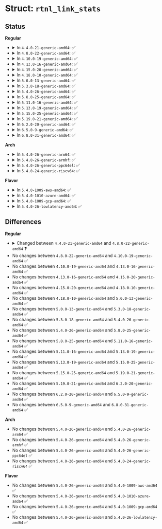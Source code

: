 # Struct: <code>rtnl_link_stats</code>

## Status
<b>Regular</b>
<ul>
<li>
<details>
<summary>In <code>4.4.0-21-generic-amd64</code>: ✅</summary>

```c
struct rtnl_link_stats {
    __u32 rx_packets;
    __u32 tx_packets;
    __u32 rx_bytes;
    __u32 tx_bytes;
    __u32 rx_errors;
    __u32 tx_errors;
    __u32 rx_dropped;
    __u32 tx_dropped;
    __u32 multicast;
    __u32 collisions;
    __u32 rx_length_errors;
    __u32 rx_over_errors;
    __u32 rx_crc_errors;
    __u32 rx_frame_errors;
    __u32 rx_fifo_errors;
    __u32 rx_missed_errors;
    __u32 tx_aborted_errors;
    __u32 tx_carrier_errors;
    __u32 tx_fifo_errors;
    __u32 tx_heartbeat_errors;
    __u32 tx_window_errors;
    __u32 rx_compressed;
    __u32 tx_compressed;
}
```
</details>
</li>
<li>
<details>
<summary>In <code>4.8.0-22-generic-amd64</code>: ✅</summary>

```c
struct rtnl_link_stats {
    __u32 rx_packets;
    __u32 tx_packets;
    __u32 rx_bytes;
    __u32 tx_bytes;
    __u32 rx_errors;
    __u32 tx_errors;
    __u32 rx_dropped;
    __u32 tx_dropped;
    __u32 multicast;
    __u32 collisions;
    __u32 rx_length_errors;
    __u32 rx_over_errors;
    __u32 rx_crc_errors;
    __u32 rx_frame_errors;
    __u32 rx_fifo_errors;
    __u32 rx_missed_errors;
    __u32 tx_aborted_errors;
    __u32 tx_carrier_errors;
    __u32 tx_fifo_errors;
    __u32 tx_heartbeat_errors;
    __u32 tx_window_errors;
    __u32 rx_compressed;
    __u32 tx_compressed;
    __u32 rx_nohandler;
}
```
</details>
</li>
<li>
<details>
<summary>In <code>4.10.0-19-generic-amd64</code>: ✅</summary>

```c
struct rtnl_link_stats {
    __u32 rx_packets;
    __u32 tx_packets;
    __u32 rx_bytes;
    __u32 tx_bytes;
    __u32 rx_errors;
    __u32 tx_errors;
    __u32 rx_dropped;
    __u32 tx_dropped;
    __u32 multicast;
    __u32 collisions;
    __u32 rx_length_errors;
    __u32 rx_over_errors;
    __u32 rx_crc_errors;
    __u32 rx_frame_errors;
    __u32 rx_fifo_errors;
    __u32 rx_missed_errors;
    __u32 tx_aborted_errors;
    __u32 tx_carrier_errors;
    __u32 tx_fifo_errors;
    __u32 tx_heartbeat_errors;
    __u32 tx_window_errors;
    __u32 rx_compressed;
    __u32 tx_compressed;
    __u32 rx_nohandler;
}
```
</details>
</li>
<li>
<details>
<summary>In <code>4.13.0-16-generic-amd64</code>: ✅</summary>

```c
struct rtnl_link_stats {
    __u32 rx_packets;
    __u32 tx_packets;
    __u32 rx_bytes;
    __u32 tx_bytes;
    __u32 rx_errors;
    __u32 tx_errors;
    __u32 rx_dropped;
    __u32 tx_dropped;
    __u32 multicast;
    __u32 collisions;
    __u32 rx_length_errors;
    __u32 rx_over_errors;
    __u32 rx_crc_errors;
    __u32 rx_frame_errors;
    __u32 rx_fifo_errors;
    __u32 rx_missed_errors;
    __u32 tx_aborted_errors;
    __u32 tx_carrier_errors;
    __u32 tx_fifo_errors;
    __u32 tx_heartbeat_errors;
    __u32 tx_window_errors;
    __u32 rx_compressed;
    __u32 tx_compressed;
    __u32 rx_nohandler;
}
```
</details>
</li>
<li>
<details>
<summary>In <code>4.15.0-20-generic-amd64</code>: ✅</summary>

```c
struct rtnl_link_stats {
    __u32 rx_packets;
    __u32 tx_packets;
    __u32 rx_bytes;
    __u32 tx_bytes;
    __u32 rx_errors;
    __u32 tx_errors;
    __u32 rx_dropped;
    __u32 tx_dropped;
    __u32 multicast;
    __u32 collisions;
    __u32 rx_length_errors;
    __u32 rx_over_errors;
    __u32 rx_crc_errors;
    __u32 rx_frame_errors;
    __u32 rx_fifo_errors;
    __u32 rx_missed_errors;
    __u32 tx_aborted_errors;
    __u32 tx_carrier_errors;
    __u32 tx_fifo_errors;
    __u32 tx_heartbeat_errors;
    __u32 tx_window_errors;
    __u32 rx_compressed;
    __u32 tx_compressed;
    __u32 rx_nohandler;
}
```
</details>
</li>
<li>
<details>
<summary>In <code>4.18.0-10-generic-amd64</code>: ✅</summary>

```c
struct rtnl_link_stats {
    __u32 rx_packets;
    __u32 tx_packets;
    __u32 rx_bytes;
    __u32 tx_bytes;
    __u32 rx_errors;
    __u32 tx_errors;
    __u32 rx_dropped;
    __u32 tx_dropped;
    __u32 multicast;
    __u32 collisions;
    __u32 rx_length_errors;
    __u32 rx_over_errors;
    __u32 rx_crc_errors;
    __u32 rx_frame_errors;
    __u32 rx_fifo_errors;
    __u32 rx_missed_errors;
    __u32 tx_aborted_errors;
    __u32 tx_carrier_errors;
    __u32 tx_fifo_errors;
    __u32 tx_heartbeat_errors;
    __u32 tx_window_errors;
    __u32 rx_compressed;
    __u32 tx_compressed;
    __u32 rx_nohandler;
}
```
</details>
</li>
<li>
<details>
<summary>In <code>5.0.0-13-generic-amd64</code>: ✅</summary>

```c
struct rtnl_link_stats {
    __u32 rx_packets;
    __u32 tx_packets;
    __u32 rx_bytes;
    __u32 tx_bytes;
    __u32 rx_errors;
    __u32 tx_errors;
    __u32 rx_dropped;
    __u32 tx_dropped;
    __u32 multicast;
    __u32 collisions;
    __u32 rx_length_errors;
    __u32 rx_over_errors;
    __u32 rx_crc_errors;
    __u32 rx_frame_errors;
    __u32 rx_fifo_errors;
    __u32 rx_missed_errors;
    __u32 tx_aborted_errors;
    __u32 tx_carrier_errors;
    __u32 tx_fifo_errors;
    __u32 tx_heartbeat_errors;
    __u32 tx_window_errors;
    __u32 rx_compressed;
    __u32 tx_compressed;
    __u32 rx_nohandler;
}
```
</details>
</li>
<li>
<details>
<summary>In <code>5.3.0-18-generic-amd64</code>: ✅</summary>

```c
struct rtnl_link_stats {
    __u32 rx_packets;
    __u32 tx_packets;
    __u32 rx_bytes;
    __u32 tx_bytes;
    __u32 rx_errors;
    __u32 tx_errors;
    __u32 rx_dropped;
    __u32 tx_dropped;
    __u32 multicast;
    __u32 collisions;
    __u32 rx_length_errors;
    __u32 rx_over_errors;
    __u32 rx_crc_errors;
    __u32 rx_frame_errors;
    __u32 rx_fifo_errors;
    __u32 rx_missed_errors;
    __u32 tx_aborted_errors;
    __u32 tx_carrier_errors;
    __u32 tx_fifo_errors;
    __u32 tx_heartbeat_errors;
    __u32 tx_window_errors;
    __u32 rx_compressed;
    __u32 tx_compressed;
    __u32 rx_nohandler;
}
```
</details>
</li>
<li>
<details>
<summary>In <code>5.4.0-26-generic-amd64</code>: ✅</summary>

```c
struct rtnl_link_stats {
    __u32 rx_packets;
    __u32 tx_packets;
    __u32 rx_bytes;
    __u32 tx_bytes;
    __u32 rx_errors;
    __u32 tx_errors;
    __u32 rx_dropped;
    __u32 tx_dropped;
    __u32 multicast;
    __u32 collisions;
    __u32 rx_length_errors;
    __u32 rx_over_errors;
    __u32 rx_crc_errors;
    __u32 rx_frame_errors;
    __u32 rx_fifo_errors;
    __u32 rx_missed_errors;
    __u32 tx_aborted_errors;
    __u32 tx_carrier_errors;
    __u32 tx_fifo_errors;
    __u32 tx_heartbeat_errors;
    __u32 tx_window_errors;
    __u32 rx_compressed;
    __u32 tx_compressed;
    __u32 rx_nohandler;
}
```
</details>
</li>
<li>
<details>
<summary>In <code>5.8.0-25-generic-amd64</code>: ✅</summary>

```c
struct rtnl_link_stats {
    __u32 rx_packets;
    __u32 tx_packets;
    __u32 rx_bytes;
    __u32 tx_bytes;
    __u32 rx_errors;
    __u32 tx_errors;
    __u32 rx_dropped;
    __u32 tx_dropped;
    __u32 multicast;
    __u32 collisions;
    __u32 rx_length_errors;
    __u32 rx_over_errors;
    __u32 rx_crc_errors;
    __u32 rx_frame_errors;
    __u32 rx_fifo_errors;
    __u32 rx_missed_errors;
    __u32 tx_aborted_errors;
    __u32 tx_carrier_errors;
    __u32 tx_fifo_errors;
    __u32 tx_heartbeat_errors;
    __u32 tx_window_errors;
    __u32 rx_compressed;
    __u32 tx_compressed;
    __u32 rx_nohandler;
}
```
</details>
</li>
<li>
<details>
<summary>In <code>5.11.0-16-generic-amd64</code>: ✅</summary>

```c
struct rtnl_link_stats {
    __u32 rx_packets;
    __u32 tx_packets;
    __u32 rx_bytes;
    __u32 tx_bytes;
    __u32 rx_errors;
    __u32 tx_errors;
    __u32 rx_dropped;
    __u32 tx_dropped;
    __u32 multicast;
    __u32 collisions;
    __u32 rx_length_errors;
    __u32 rx_over_errors;
    __u32 rx_crc_errors;
    __u32 rx_frame_errors;
    __u32 rx_fifo_errors;
    __u32 rx_missed_errors;
    __u32 tx_aborted_errors;
    __u32 tx_carrier_errors;
    __u32 tx_fifo_errors;
    __u32 tx_heartbeat_errors;
    __u32 tx_window_errors;
    __u32 rx_compressed;
    __u32 tx_compressed;
    __u32 rx_nohandler;
}
```
</details>
</li>
<li>
<details>
<summary>In <code>5.13.0-19-generic-amd64</code>: ✅</summary>

```c
struct rtnl_link_stats {
    __u32 rx_packets;
    __u32 tx_packets;
    __u32 rx_bytes;
    __u32 tx_bytes;
    __u32 rx_errors;
    __u32 tx_errors;
    __u32 rx_dropped;
    __u32 tx_dropped;
    __u32 multicast;
    __u32 collisions;
    __u32 rx_length_errors;
    __u32 rx_over_errors;
    __u32 rx_crc_errors;
    __u32 rx_frame_errors;
    __u32 rx_fifo_errors;
    __u32 rx_missed_errors;
    __u32 tx_aborted_errors;
    __u32 tx_carrier_errors;
    __u32 tx_fifo_errors;
    __u32 tx_heartbeat_errors;
    __u32 tx_window_errors;
    __u32 rx_compressed;
    __u32 tx_compressed;
    __u32 rx_nohandler;
}
```
</details>
</li>
<li>
<details>
<summary>In <code>5.15.0-25-generic-amd64</code>: ✅</summary>

```c
struct rtnl_link_stats {
    __u32 rx_packets;
    __u32 tx_packets;
    __u32 rx_bytes;
    __u32 tx_bytes;
    __u32 rx_errors;
    __u32 tx_errors;
    __u32 rx_dropped;
    __u32 tx_dropped;
    __u32 multicast;
    __u32 collisions;
    __u32 rx_length_errors;
    __u32 rx_over_errors;
    __u32 rx_crc_errors;
    __u32 rx_frame_errors;
    __u32 rx_fifo_errors;
    __u32 rx_missed_errors;
    __u32 tx_aborted_errors;
    __u32 tx_carrier_errors;
    __u32 tx_fifo_errors;
    __u32 tx_heartbeat_errors;
    __u32 tx_window_errors;
    __u32 rx_compressed;
    __u32 tx_compressed;
    __u32 rx_nohandler;
}
```
</details>
</li>
<li>
<details>
<summary>In <code>5.19.0-21-generic-amd64</code>: ✅</summary>

```c
struct rtnl_link_stats {
    __u32 rx_packets;
    __u32 tx_packets;
    __u32 rx_bytes;
    __u32 tx_bytes;
    __u32 rx_errors;
    __u32 tx_errors;
    __u32 rx_dropped;
    __u32 tx_dropped;
    __u32 multicast;
    __u32 collisions;
    __u32 rx_length_errors;
    __u32 rx_over_errors;
    __u32 rx_crc_errors;
    __u32 rx_frame_errors;
    __u32 rx_fifo_errors;
    __u32 rx_missed_errors;
    __u32 tx_aborted_errors;
    __u32 tx_carrier_errors;
    __u32 tx_fifo_errors;
    __u32 tx_heartbeat_errors;
    __u32 tx_window_errors;
    __u32 rx_compressed;
    __u32 tx_compressed;
    __u32 rx_nohandler;
}
```
</details>
</li>
<li>
<details>
<summary>In <code>6.2.0-20-generic-amd64</code>: ✅</summary>

```c
struct rtnl_link_stats {
    __u32 rx_packets;
    __u32 tx_packets;
    __u32 rx_bytes;
    __u32 tx_bytes;
    __u32 rx_errors;
    __u32 tx_errors;
    __u32 rx_dropped;
    __u32 tx_dropped;
    __u32 multicast;
    __u32 collisions;
    __u32 rx_length_errors;
    __u32 rx_over_errors;
    __u32 rx_crc_errors;
    __u32 rx_frame_errors;
    __u32 rx_fifo_errors;
    __u32 rx_missed_errors;
    __u32 tx_aborted_errors;
    __u32 tx_carrier_errors;
    __u32 tx_fifo_errors;
    __u32 tx_heartbeat_errors;
    __u32 tx_window_errors;
    __u32 rx_compressed;
    __u32 tx_compressed;
    __u32 rx_nohandler;
}
```
</details>
</li>
<li>
<details>
<summary>In <code>6.5.0-9-generic-amd64</code>: ✅</summary>

```c
struct rtnl_link_stats {
    __u32 rx_packets;
    __u32 tx_packets;
    __u32 rx_bytes;
    __u32 tx_bytes;
    __u32 rx_errors;
    __u32 tx_errors;
    __u32 rx_dropped;
    __u32 tx_dropped;
    __u32 multicast;
    __u32 collisions;
    __u32 rx_length_errors;
    __u32 rx_over_errors;
    __u32 rx_crc_errors;
    __u32 rx_frame_errors;
    __u32 rx_fifo_errors;
    __u32 rx_missed_errors;
    __u32 tx_aborted_errors;
    __u32 tx_carrier_errors;
    __u32 tx_fifo_errors;
    __u32 tx_heartbeat_errors;
    __u32 tx_window_errors;
    __u32 rx_compressed;
    __u32 tx_compressed;
    __u32 rx_nohandler;
}
```
</details>
</li>
<li>
<details>
<summary>In <code>6.8.0-31-generic-amd64</code>: ✅</summary>

```c
struct rtnl_link_stats {
    __u32 rx_packets;
    __u32 tx_packets;
    __u32 rx_bytes;
    __u32 tx_bytes;
    __u32 rx_errors;
    __u32 tx_errors;
    __u32 rx_dropped;
    __u32 tx_dropped;
    __u32 multicast;
    __u32 collisions;
    __u32 rx_length_errors;
    __u32 rx_over_errors;
    __u32 rx_crc_errors;
    __u32 rx_frame_errors;
    __u32 rx_fifo_errors;
    __u32 rx_missed_errors;
    __u32 tx_aborted_errors;
    __u32 tx_carrier_errors;
    __u32 tx_fifo_errors;
    __u32 tx_heartbeat_errors;
    __u32 tx_window_errors;
    __u32 rx_compressed;
    __u32 tx_compressed;
    __u32 rx_nohandler;
}
```
</details>
</li>
</ul>
<b>Arch</b>
<ul>
<li>
<details>
<summary>In <code>5.4.0-26-generic-arm64</code>: ✅</summary>

```c
struct rtnl_link_stats {
    __u32 rx_packets;
    __u32 tx_packets;
    __u32 rx_bytes;
    __u32 tx_bytes;
    __u32 rx_errors;
    __u32 tx_errors;
    __u32 rx_dropped;
    __u32 tx_dropped;
    __u32 multicast;
    __u32 collisions;
    __u32 rx_length_errors;
    __u32 rx_over_errors;
    __u32 rx_crc_errors;
    __u32 rx_frame_errors;
    __u32 rx_fifo_errors;
    __u32 rx_missed_errors;
    __u32 tx_aborted_errors;
    __u32 tx_carrier_errors;
    __u32 tx_fifo_errors;
    __u32 tx_heartbeat_errors;
    __u32 tx_window_errors;
    __u32 rx_compressed;
    __u32 tx_compressed;
    __u32 rx_nohandler;
}
```
</details>
</li>
<li>
<details>
<summary>In <code>5.4.0-26-generic-armhf</code>: ✅</summary>

```c
struct rtnl_link_stats {
    __u32 rx_packets;
    __u32 tx_packets;
    __u32 rx_bytes;
    __u32 tx_bytes;
    __u32 rx_errors;
    __u32 tx_errors;
    __u32 rx_dropped;
    __u32 tx_dropped;
    __u32 multicast;
    __u32 collisions;
    __u32 rx_length_errors;
    __u32 rx_over_errors;
    __u32 rx_crc_errors;
    __u32 rx_frame_errors;
    __u32 rx_fifo_errors;
    __u32 rx_missed_errors;
    __u32 tx_aborted_errors;
    __u32 tx_carrier_errors;
    __u32 tx_fifo_errors;
    __u32 tx_heartbeat_errors;
    __u32 tx_window_errors;
    __u32 rx_compressed;
    __u32 tx_compressed;
    __u32 rx_nohandler;
}
```
</details>
</li>
<li>
<details>
<summary>In <code>5.4.0-26-generic-ppc64el</code>: ✅</summary>

```c
struct rtnl_link_stats {
    __u32 rx_packets;
    __u32 tx_packets;
    __u32 rx_bytes;
    __u32 tx_bytes;
    __u32 rx_errors;
    __u32 tx_errors;
    __u32 rx_dropped;
    __u32 tx_dropped;
    __u32 multicast;
    __u32 collisions;
    __u32 rx_length_errors;
    __u32 rx_over_errors;
    __u32 rx_crc_errors;
    __u32 rx_frame_errors;
    __u32 rx_fifo_errors;
    __u32 rx_missed_errors;
    __u32 tx_aborted_errors;
    __u32 tx_carrier_errors;
    __u32 tx_fifo_errors;
    __u32 tx_heartbeat_errors;
    __u32 tx_window_errors;
    __u32 rx_compressed;
    __u32 tx_compressed;
    __u32 rx_nohandler;
}
```
</details>
</li>
<li>
<details>
<summary>In <code>5.4.0-24-generic-riscv64</code>: ✅</summary>

```c
struct rtnl_link_stats {
    __u32 rx_packets;
    __u32 tx_packets;
    __u32 rx_bytes;
    __u32 tx_bytes;
    __u32 rx_errors;
    __u32 tx_errors;
    __u32 rx_dropped;
    __u32 tx_dropped;
    __u32 multicast;
    __u32 collisions;
    __u32 rx_length_errors;
    __u32 rx_over_errors;
    __u32 rx_crc_errors;
    __u32 rx_frame_errors;
    __u32 rx_fifo_errors;
    __u32 rx_missed_errors;
    __u32 tx_aborted_errors;
    __u32 tx_carrier_errors;
    __u32 tx_fifo_errors;
    __u32 tx_heartbeat_errors;
    __u32 tx_window_errors;
    __u32 rx_compressed;
    __u32 tx_compressed;
    __u32 rx_nohandler;
}
```
</details>
</li>
</ul>
<b>Flavor</b>
<ul>
<li>
<details>
<summary>In <code>5.4.0-1009-aws-amd64</code>: ✅</summary>

```c
struct rtnl_link_stats {
    __u32 rx_packets;
    __u32 tx_packets;
    __u32 rx_bytes;
    __u32 tx_bytes;
    __u32 rx_errors;
    __u32 tx_errors;
    __u32 rx_dropped;
    __u32 tx_dropped;
    __u32 multicast;
    __u32 collisions;
    __u32 rx_length_errors;
    __u32 rx_over_errors;
    __u32 rx_crc_errors;
    __u32 rx_frame_errors;
    __u32 rx_fifo_errors;
    __u32 rx_missed_errors;
    __u32 tx_aborted_errors;
    __u32 tx_carrier_errors;
    __u32 tx_fifo_errors;
    __u32 tx_heartbeat_errors;
    __u32 tx_window_errors;
    __u32 rx_compressed;
    __u32 tx_compressed;
    __u32 rx_nohandler;
}
```
</details>
</li>
<li>
<details>
<summary>In <code>5.4.0-1010-azure-amd64</code>: ✅</summary>

```c
struct rtnl_link_stats {
    __u32 rx_packets;
    __u32 tx_packets;
    __u32 rx_bytes;
    __u32 tx_bytes;
    __u32 rx_errors;
    __u32 tx_errors;
    __u32 rx_dropped;
    __u32 tx_dropped;
    __u32 multicast;
    __u32 collisions;
    __u32 rx_length_errors;
    __u32 rx_over_errors;
    __u32 rx_crc_errors;
    __u32 rx_frame_errors;
    __u32 rx_fifo_errors;
    __u32 rx_missed_errors;
    __u32 tx_aborted_errors;
    __u32 tx_carrier_errors;
    __u32 tx_fifo_errors;
    __u32 tx_heartbeat_errors;
    __u32 tx_window_errors;
    __u32 rx_compressed;
    __u32 tx_compressed;
    __u32 rx_nohandler;
}
```
</details>
</li>
<li>
<details>
<summary>In <code>5.4.0-1009-gcp-amd64</code>: ✅</summary>

```c
struct rtnl_link_stats {
    __u32 rx_packets;
    __u32 tx_packets;
    __u32 rx_bytes;
    __u32 tx_bytes;
    __u32 rx_errors;
    __u32 tx_errors;
    __u32 rx_dropped;
    __u32 tx_dropped;
    __u32 multicast;
    __u32 collisions;
    __u32 rx_length_errors;
    __u32 rx_over_errors;
    __u32 rx_crc_errors;
    __u32 rx_frame_errors;
    __u32 rx_fifo_errors;
    __u32 rx_missed_errors;
    __u32 tx_aborted_errors;
    __u32 tx_carrier_errors;
    __u32 tx_fifo_errors;
    __u32 tx_heartbeat_errors;
    __u32 tx_window_errors;
    __u32 rx_compressed;
    __u32 tx_compressed;
    __u32 rx_nohandler;
}
```
</details>
</li>
<li>
<details>
<summary>In <code>5.4.0-26-lowlatency-amd64</code>: ✅</summary>

```c
struct rtnl_link_stats {
    __u32 rx_packets;
    __u32 tx_packets;
    __u32 rx_bytes;
    __u32 tx_bytes;
    __u32 rx_errors;
    __u32 tx_errors;
    __u32 rx_dropped;
    __u32 tx_dropped;
    __u32 multicast;
    __u32 collisions;
    __u32 rx_length_errors;
    __u32 rx_over_errors;
    __u32 rx_crc_errors;
    __u32 rx_frame_errors;
    __u32 rx_fifo_errors;
    __u32 rx_missed_errors;
    __u32 tx_aborted_errors;
    __u32 tx_carrier_errors;
    __u32 tx_fifo_errors;
    __u32 tx_heartbeat_errors;
    __u32 tx_window_errors;
    __u32 rx_compressed;
    __u32 tx_compressed;
    __u32 rx_nohandler;
}
```
</details>
</li>
</ul>

## Differences
<b>Regular</b>
<ul>
<li>
<details>
<summary>Changed between <code>4.4.0-21-generic-amd64</code> and <code>4.8.0-22-generic-amd64</code> ❓</summary>
<ul>
<li>
<b>Field added. </b>
<code>__u32 rx_nohandler</code>
</li>
</ul>
</details>
</li>
<li>
No changes between <code>4.8.0-22-generic-amd64</code> and <code>4.10.0-19-generic-amd64</code> ✅
</li>
<li>
No changes between <code>4.10.0-19-generic-amd64</code> and <code>4.13.0-16-generic-amd64</code> ✅
</li>
<li>
No changes between <code>4.13.0-16-generic-amd64</code> and <code>4.15.0-20-generic-amd64</code> ✅
</li>
<li>
No changes between <code>4.15.0-20-generic-amd64</code> and <code>4.18.0-10-generic-amd64</code> ✅
</li>
<li>
No changes between <code>4.18.0-10-generic-amd64</code> and <code>5.0.0-13-generic-amd64</code> ✅
</li>
<li>
No changes between <code>5.0.0-13-generic-amd64</code> and <code>5.3.0-18-generic-amd64</code> ✅
</li>
<li>
No changes between <code>5.3.0-18-generic-amd64</code> and <code>5.4.0-26-generic-amd64</code> ✅
</li>
<li>
No changes between <code>5.4.0-26-generic-amd64</code> and <code>5.8.0-25-generic-amd64</code> ✅
</li>
<li>
No changes between <code>5.8.0-25-generic-amd64</code> and <code>5.11.0-16-generic-amd64</code> ✅
</li>
<li>
No changes between <code>5.11.0-16-generic-amd64</code> and <code>5.13.0-19-generic-amd64</code> ✅
</li>
<li>
No changes between <code>5.13.0-19-generic-amd64</code> and <code>5.15.0-25-generic-amd64</code> ✅
</li>
<li>
No changes between <code>5.15.0-25-generic-amd64</code> and <code>5.19.0-21-generic-amd64</code> ✅
</li>
<li>
No changes between <code>5.19.0-21-generic-amd64</code> and <code>6.2.0-20-generic-amd64</code> ✅
</li>
<li>
No changes between <code>6.2.0-20-generic-amd64</code> and <code>6.5.0-9-generic-amd64</code> ✅
</li>
<li>
No changes between <code>6.5.0-9-generic-amd64</code> and <code>6.8.0-31-generic-amd64</code> ✅
</li>
</ul>
<b>Arch</b>
<ul>
<li>
No changes between <code>5.4.0-26-generic-amd64</code> and <code>5.4.0-26-generic-arm64</code> ✅
</li>
<li>
No changes between <code>5.4.0-26-generic-amd64</code> and <code>5.4.0-26-generic-armhf</code> ✅
</li>
<li>
No changes between <code>5.4.0-26-generic-amd64</code> and <code>5.4.0-26-generic-ppc64el</code> ✅
</li>
<li>
No changes between <code>5.4.0-26-generic-amd64</code> and <code>5.4.0-24-generic-riscv64</code> ✅
</li>
</ul>
<b>Flavor</b>
<ul>
<li>
No changes between <code>5.4.0-26-generic-amd64</code> and <code>5.4.0-1009-aws-amd64</code> ✅
</li>
<li>
No changes between <code>5.4.0-26-generic-amd64</code> and <code>5.4.0-1010-azure-amd64</code> ✅
</li>
<li>
No changes between <code>5.4.0-26-generic-amd64</code> and <code>5.4.0-1009-gcp-amd64</code> ✅
</li>
<li>
No changes between <code>5.4.0-26-generic-amd64</code> and <code>5.4.0-26-lowlatency-amd64</code> ✅
</li>
</ul>
